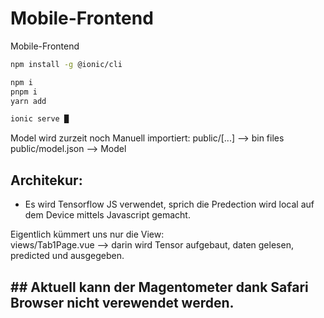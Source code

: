 # Mobile-Frontend
Mobile-Frontend


``` bash
npm install -g @ionic/cli
```

``` bash
npm i
pnpm i
yarn add
```

``` bash
ionic serve █
```
 
Model wird zurzeit noch Manuell importiert:
public/[...] --> bin files <br>
public/model.json --> Model <br>


## Architekur:
- Es wird Tensorflow JS verwendet, sprich die Predection wird local auf dem Device mittels Javascript gemacht.


Eigentlich kümmert uns nur die View: <br> 
views/Tab1Page.vue --> darin wird Tensor aufgebaut, daten gelesen, predicted und ausgegeben.

## ## Aktuell kann der Magentometer dank Safari Browser nicht verewendet werden.
